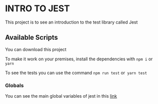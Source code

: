 # INTRO TO JEST

This project is to see an introduction to the test library called Jest

## Available Scripts

You can download this project

To make it work on your premises, install the dependencies with `npm i` or` yarn`

To see the tests you can use the command `npm run test` or` yarn test`

### Globals

You can see the main global variables of jest in this [link](https://jestjs.io/docs/api)
